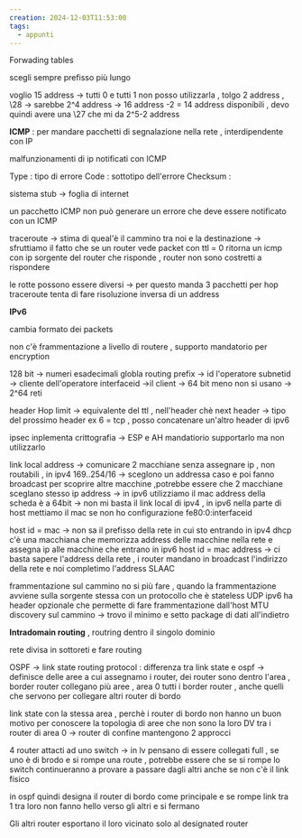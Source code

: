 ```yaml
---
creation: 2024-12-03T11:53:00
tags:
  - appunti
---
```

Forwading tables

scegli sempre prefisso più lungo

voglio 15 address -> tutti 0 e tutti 1 non posso utilizzarla , tolgo 2 address , \28 -> sarebbe 2^4 address -> 16 address -2 = 14 address disponibili , devo quindi avere una \27 che mi da 2^5-2 address

**ICMP** : per mandare pacchetti di segnalazione nella rete , interdipendente con IP 

malfunzionamenti di ip notificati con ICMP

Type : tipo di errore 
Code : sottotipo dell'errore
Checksum : 

sistema stub -> foglia di internet 

un pacchetto ICMP non può generare un errore che deve essere notificato con un ICMP 

traceroute -> stima di queal'è il cammino tra noi e la destinazione -> sfruttiamo il fatto che se un router vede packet con ttl = 0 ritorna un icmp con ip sorgente del router che risponde , router non sono costretti a rispondere 

le rotte possono essere diversi -> per questo manda 3 pacchetti per hop 
traceroute tenta di fare risoluzione inversa di un address 

**IPv6**

cambia formato dei packets

non c'è frammentazione a livello di routere , supporto mandatorio per encryption 

128 bit -> numeri esadecimali
globla routing prefix -> id l'operatore 
subnetid -> cliente dell'operatore 
interfaceid ->il client -> 64 bit meno non si usano -> 2^64 reti

header 
Hop limit -> equivalente del ttl , nell'header chè next header -> tipo del prossimo header ex 6 = tcp , posso concatenare un'altro header di ipv6

ipsec inplementa crittografia -> ESP e AH
mandatiorio supportarlo ma non utilizzarlo

link local address -> comunicare 2 macchiane senza assegnare ip , non routabili , in ipv4 169..254/16 -> sceglono un addressa caso e poi fanno broadcast per scoprire altre macchine ,potrebbe essere che 2 macchiane sceglano stesso ip address -> in ipv6 utilizziamo il mac address della scheda è a 64bit -> non mi basta il link local di ipv4 , in ipv6 nella parte di host mettiamo il mac se non ho configurazione fe80:0:interfaceid

host id = mac -> non sa il prefisso della rete in cui sto entrando 
in ipv4 dhcp  c'è una macchiana che memorizza address delle macchine nella rete e assegna ip alle macchine che entrano 
in ipv6 host id = mac address -> ci basta sapere l'address della rete , i router mandano in broadcast l'indirizzo della rete e noi completimo l'address  SLAAC

frammentazione sul cammino no si più fare , quando la frammentazione avviene sulla sorgente stessa con un protocollo che è stateless UDP 
ipv6 ha header opzionale che permette di fare frammentazione dall'host 
MTU discovery sul cammino -> trovo il minimo e setto package di dati all'indietro 

**Intradomain routing** , routring dentro il singolo dominio 

rete divisa in sottoreti e fare routing 

OSPF -> link state routing protocol :
differenza tra link state e ospf -> definisce delle aree a cui assegnamo i router, dei router sono dentro l'area , border router collegano più aree , area 0 tutti i border router , anche quelli che servono per collegare altri router di bordo

link state con la stessa area , perchè i router di bordo non hanno un buon motivo per conoscere la topologia di aree che non sono la loro 
DV tra i router di area 0 -> router di confine mantengono 2 approcci 

4 router attacti ad uno switch -> in lv pensano di essere collegati full , se uno è di brodo e si rompe una route , potrebbe essere che se si rompe lo switch continueranno a provare a passare dagli altri anche se non c'è il link fisico 

in ospf quindi designa il router di bordo come principale e se rompe link tra 1 tra loro non fanno hello verso gli altri e si fermano 

Gli altri router esportano il loro vicinato solo al designated router

